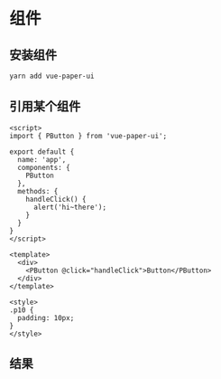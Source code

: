# 组件


## 安装组件

```bash
yarn add vue-paper-ui
```

## 引用某个组件

```vue{2,7,19}
<script>
import { PButton } from 'vue-paper-ui';

export default {
  name: 'app',
  components: {
    PButton
  },
  methods: {
    handleClick() {
      alert('hi~there');
    }
  }
}
</script>

<template>
  <div>
    <PButton @click="handleClick">Button</PButton>
  </div>
</template>

<style>
.p10 {
  padding: 10px;
}
</style>
```

## 结果

<script>
  import { PButton } from '../../src/index';

  export default {
    name: 'app',
    components: {
      PButton
    },
    methods: {
      handleClick() {
        alert('hi~there');
      }
    }
  }
</script>

<template>
  <div class="p10">
    <PButton @click="handleClick">Button</PButton><i> <-- click it</i>
  </div>
</template>

<style>
.p10 {
  padding: 10px;
}
</style>